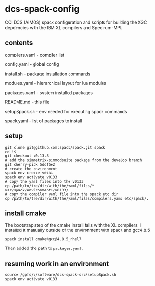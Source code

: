 # dcs-spack-config
CCI DCS (AiMOS) spack configuration and scripts for building the XGC depdencies
with the IBM XL compilers and Spectrum-MPI.

## contents

compilers.yaml - compiler list

config.yaml - global config

install.sh - package installation commands

modules.yaml - hierarchical layout for lua modules

packages.yaml - system installed packages

README.md - this file

setupSpack.sh - env needed for executing spack commands

spack.yaml - list of packages to install

## setup

```
git clone git@github.com:spack/spack.git spack
cd !$
git checkout v0.13.3
# add the simmetrix-simmodsuite package from the develop branch
git cherry-pick 5ddf5e2
# create the environment
spack env create v0133
spack env activate v0133
# copy the yaml files into the v0133
cp /path/to/the/dir/with/the/yaml/files/* var/spack/environments/v0133/.
# copy the compiler yaml file into the spack etc dir
cp /path/to/the/dir/with/the/yaml/files/compilers.yaml etc/spack/.
```

## install cmake

The bootstrap step of the cmake install fails with the XL compilers.  I
installed it manually outside of the environment with spack and gcc4.8.5 

```
spack install cmake%gcc@4.8.5_rhel7
```

Then added the path to `packages.yaml`.

## resuming work in an environment

```
source /gpfs/u/software/dcs-spack-src/setupSpack.sh
spack env activate v0133
```

